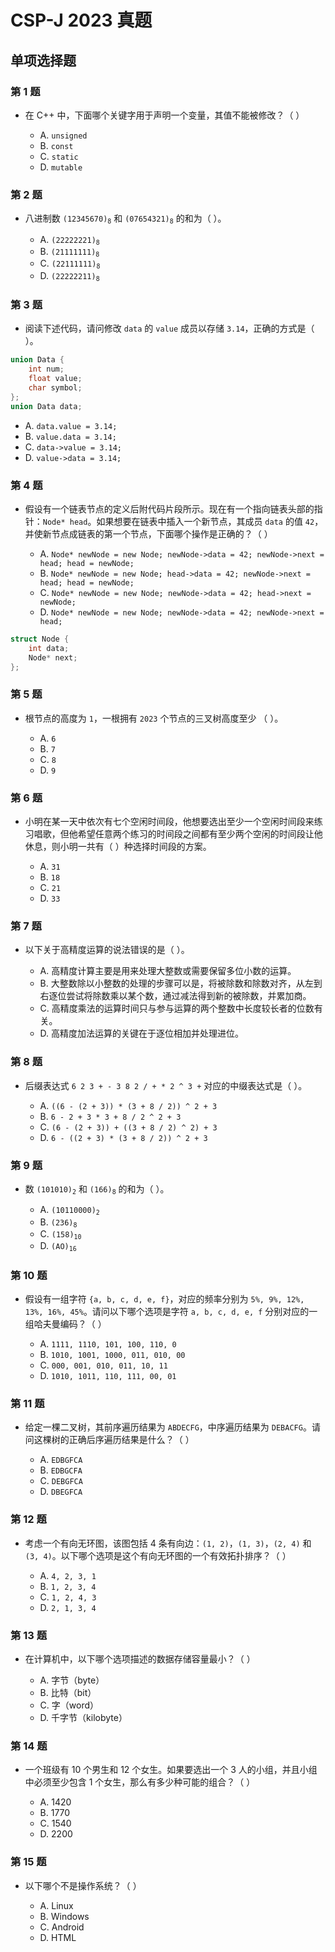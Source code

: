 # CSP-J 2023 真题

		
## 单项选择题

	
### 第 1 题

- 在 C++ 中，下面哪个关键字用于声明一个变量，其值不能被修改？（  ）

   - A. `unsigned`
   - B. `const`
   - C. `static`
   - D. `mutable`

	
### 第 2 题

- 八进制数 <code>(12345670)<sub>8</sub></code> 和 <code>(07654321)<sub>8</sub></code> 的和为（  ）。

   - А. <code>(22222221)<sub>8</sub></code>
   - B. <code>(21111111)<sub>8</sub></code>
   - C. <code>(22111111)<sub>8</sub></code>
   - D. <code>(22222211)<sub>8</sub></code>

	
### 第 3 题

- 阅读下述代码，请问修改 `data` 的 `value` 成员以存储 `3.14`，正确的方式是（  ）。

```cpp
union Data {
    int num;
    float value;
    char symbol;
};
union Data data;
```

   - A. `data.value = 3.14;`
   - B. `value.data = 3.14;`
   - C. `data->value = 3.14;`
   - D. `value->data = 3.14;`


	
### 第 4 题

- 假设有一个链表节点的定义后附代码片段所示。现在有一个指向链表头部的指针：`Node* head`。如果想要在链表中插入一个新节点，其成员 `data` 的值 `42`，并使新节点成链表的第一个节点，下面哪个操作是正确的？（ ）

   - A. `Node* newNode = new Node; newNode->data = 42; newNode->next = head; head = newNode;`
   - B. `Node* newNode = new Node; head->data = 42; newNode->next = head; head = newNode;`
   - C. `Node* newNode = new Node; newNode->data = 42; head->next = newNode;`
   - D. `Node* newNode = new Node; newNode->data = 42; newNode->next = head;`

```cpp
struct Node {
    int data;
    Node* next;
};
```
	
### 第 5 题

- 根节点的高度为 `1`，一根拥有 `2023` 个节点的三叉树高度至少 （  ）。

   - A. `6`
   - B. `7`
   - C. `8`
   - D. `9`

	
### 第 6 题

- 小明在某一天中依次有七个空闲时间段，他想要选出至少一个空闲时间段来练习唱歌，但他希望任意两个练习的时间段之间都有至少两个空闲的时间段让他休息，则小明一共有（  ）种选择时间段的方案。

   - A. `31`
   - B. `18`
   - C. `21`
   - D. `33`

	
### 第 7 题

- 以下关于高精度运算的说法错误的是（  ）。

   - A. 高精度计算主要是用来处理大整数或需要保留多位小数的运算。
   - B. 大整数除以小整数的处理的步骤可以是，将被除数和除数对齐，从左到右逐位尝试将除数乘以某个数，通过减法得到新的被除数，并累加商。
   - C. 高精度乘法的运算时间只与参与运算的两个整数中长度较长者的位数有关。
   - D. 高精度加法运算的关键在于逐位相加并处理进位。

	
### 第 8 题

- 后缀表达式 `6 2 3 + - 3 8 2 / + * 2 ^ 3 +` 对应的中缀表达式是（  ）。

   - A. `((6 - (2 + 3)) * (3 + 8 / 2)) ^ 2 + 3`
   - B. `6 - 2 + 3 * 3 + 8 / 2 ^ 2 + 3`
   - C. `(6 - (2 + 3)) + ((3 + 8 / 2) ^ 2) + 3`
   - D. `6 - ((2 + 3) * (3 + 8 / 2)) ^ 2 + 3`

	
### 第 9 题

- 数 <code>(101010)<sub>2</sub></code> 和 <code>(166)<sub>8</sub></code> 的和为（  ）。

   - А. <code>(10110000)<sub>2</sub></code>
   - В. <code>(236)<sub>8</sub></code>
   - C. <code>(158)<sub>10</sub></code>
   - D. <code>(AO)<sub>16</sub></code>

	
### 第 10 题

- 假设有一组字符 `{a, b, c, d, e, f}`，对应的频率分别为 `5%, 9%, 12%, 13%, 16%, 45%`。请问以下哪个选项是字符 `a, b, c, d, e, f` 分别对应的一组哈夫曼编码？（ ）

   - A. `1111, 1110, 101, 100, 110, 0`
   - В. `1010, 1001, 1000, 011, 010, 00`
   - С. `000, 001, 010, 011, 10, 11`
   - D. `1010, 1011, 110, 111, 00, 01`

	
### 第 11 题

- 给定一棵二叉树，其前序遍历结果为 `ABDECFG`，中序遍历结果为 `DEBACFG`。请问这棵树的正确后序遍历结果是什么？（  ）

   - A. `EDBGFCA`
   - B. `EDBGCFA`
   - C. `DEBGFCA`
   - D. `DBEGFCA`

	
### 第 12 题

- 考虑一个有向无环图，该图包括 4 条有向边：`(1, 2)`，`(1, 3)`，`(2, 4)` 和 `(3, 4)`。以下哪个选项是这个有向无环图的一个有效拓扑排序？（  ）

   - A. `4, 2, 3, 1`
   - B. `1, 2, 3, 4`
   - C. `1, 2, 4, 3`
   - D. `2, 1, 3, 4`

	
### 第 13 题

- 在计算机中，以下哪个选项描述的数据存储容量最小？（  ）

   - A. 字节（byte）
   - B. 比特（bit）
   - C. 字（word）
   - D. 千字节（kilobyte）

	
### 第 14 题

- 一个班级有 10 个男生和 12 个女生。如果要选出一个 3 人的小组，并且小组中必须至少包含 1 个女生，那么有多少种可能的组合？（  ）

   - A. 1420
   - B. 1770
   - C. 1540
   - D. 2200

	
### 第 15 题

- 以下哪个不是操作系统？（  ）

   - A. Linux
   - B. Windows
   - C. Android
   - D. HTML

